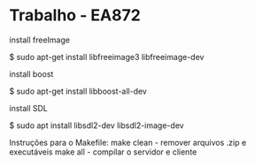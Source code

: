 # Trabalho - EA872

install freeImage

  $ sudo apt-get install libfreeimage3 libfreeimage-dev
  
install boost

  $ sudo apt-get install libboost-all-dev
  
install SDL

  $ sudo apt install libsdl2-dev libsdl2-image-dev 
  
 
Instruções para o Makefile:
 make clean - remover arquivos .zip e executáveis
 make all - compilar o servidor e cliente
